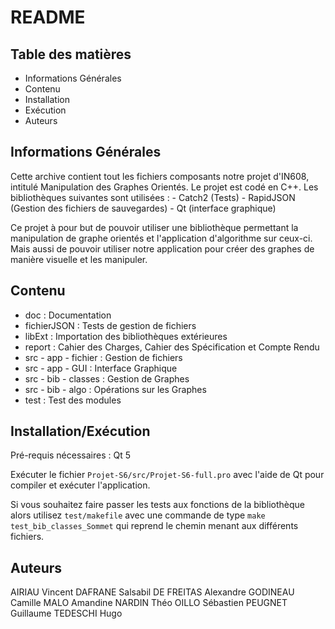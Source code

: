 # README #



## Table des matières ##
* Informations Générales
* Contenu
* Installation
* Exécution
* Auteurs



## Informations Générales ##
Cette archive contient tout les fichiers composants notre projet d'IN608, intitulé Manipulation des Graphes Orientés.
Le projet est codé en C++.
Les bibliothèques suivantes sont utilisées : 
	- Catch2 (Tests)
	- RapidJSON (Gestion des fichiers de sauvegardes)
	- Qt (interface graphique)

Ce projet à pour but de pouvoir utiliser une bibliothèque permettant la manipulation de graphe orientés et l'application d'algorithme sur ceux-ci. Mais aussi de pouvoir utiliser notre application pour créer des graphes de manière visuelle et les manipuler.   


## Contenu ##
- doc : Documentation
- fichierJSON : Tests de gestion de fichiers
- libExt : Importation des bibliothèques extérieures
- report : Cahier des Charges, Cahier des Spécification et Compte Rendu 
- src - app - fichier : Gestion de fichiers
- src - app - GUI : Interface Graphique
- src - bib - classes : Gestion de Graphes
- src - bib - algo : Opérations sur les Graphes
- test : Test des modules

## Installation/Exécution ##
Pré-requis nécessaires : Qt 5 

Exécuter le fichier `Projet-S6/src/Projet-S6-full.pro` avec l'aide de Qt pour  compiler et exécuter l'application.

Si vous souhaitez faire passer les tests aux fonctions de la bibliothèque alors utilisez `test/makefile` avec une commande de type `make test_bib_classes_Sommet` qui reprend le chemin menant aux différents fichiers.

## Auteurs ##
AIRIAU Vincent
DAFRANE Salsabil
DE FREITAS Alexandre
GODINEAU Camille
MALO Amandine
NARDIN Théo
OILLO Sébastien
PEUGNET Guillaume
TEDESCHI Hugo